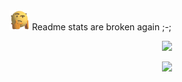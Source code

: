 <img alt="Thinking Hard" width="32" src="https://github.com/IndexZeroZzz/IndexZeroZzz/blob/main/thinking-emoji-30.gif?raw=true">
Readme stats are broken again ;-;
<p align="center">
  <img src="https://readme-stats-mu-virid-huecker-docker.vercel.app/api?username=indexzerozzz&theme=catppuccin_mocha">
</p>
<p align="center">
  <img src="https://readme-stats-mu-virid-huecker-docker.vercel.app/api/top-langs/?username=indexzerozzz&layout=donut&theme=catppuccin_mocha">
</p>
